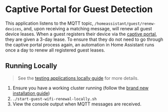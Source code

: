 # Captive Portal for Guest Detection

This application listens to the MQTT topic, `/homeassistant/guest/renew-devices`, and, upon receiving a matching message, will renew all guest device leases. When a guest registers their device via the [captive portal](../captive-portal/README.md), they are given a 3-day lease. To ensure that they do not need to go through the captive portal process again, an automation in Home Assistant runs once a day to renew all registered guest leases.

## Running Locally

> See the [testing applications locally guide](../../docs/testing-apps-locally.md) for more details.

1. Ensure you have a working cluster running (follow the [brand new installation guide](../../README.md))
1. `./start-guest-wifi-renewal-locally.sh`
1. View the console output when MQTT messages are received.
